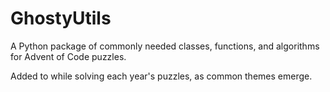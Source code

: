 # GhostyUtils
A Python package of commonly needed classes, functions, and algorithms for Advent of Code puzzles.

Added to while solving each year's puzzles, as common themes emerge.
